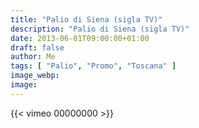 ```yaml
---
title: "Palio di Siena (sigla TV)"
description: "Palio di Siena (sigla TV)"
date: 2013-06-01T09:00:00+01:00
draft: false
author: Me
tags: [ "Palio", "Promo", "Toscana" ]
image_webp:
image:
---
```


{{< vimeo 00000000 >}}
